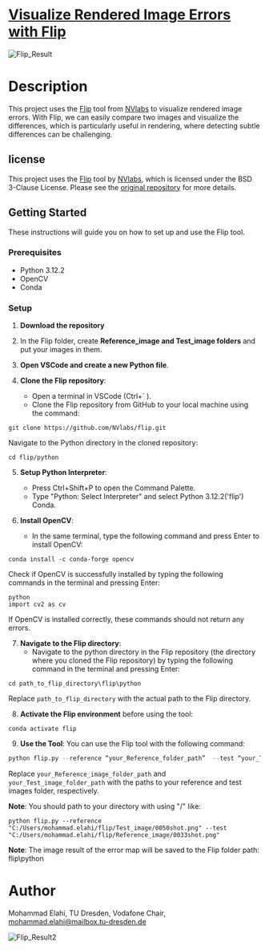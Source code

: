 # [Visualize Rendered Image Errors with Flip](https://github.com/Mohammad-Elahi/Visualize-rendered-image-errors-with-Flip)
![Flip_Result](https://github.com/Mohammad-Elahi/Visualize-rendered-image-errors-with-Flip/assets/93424032/b3b5bbd1-3425-4dca-a1e4-9948c395d313)

# Description
This project uses the [Flip](https://github.com/NVlabs/flip) tool from [NVlabs](https://github.com/NVlabs) to visualize rendered image errors. With Flip, we can easily compare two images and visualize the differences, which is particularly useful in rendering, where detecting subtle differences can be challenging.

## license
This project uses the [Flip](https://github.com/NVlabs/flip) tool by [NVlabs](https://github.com/NVlabs), which is licensed under the BSD 3-Clause License. Please see the [original repository](https://github.com/NVlabs/flip) for more details.

## Getting Started

These instructions will guide you on how to set up and use the Flip tool.

### Prerequisites

- Python 3.12.2 
- OpenCV 
- Conda 

### Setup
1. **Download the repository** 

2. In the Flip folder, create **Reference_image and Test_image folders** and put your images in them.

3. **Open VSCode and create a new Python file**.

4. **Clone the Flip repository**:
    - Open a terminal in VSCode (Ctrl+` ).
    - Clone the Flip repository from GitHub to your local machine using the command: 
```
git clone https://github.com/NVlabs/flip.git
```
Navigate to the Python directory in the cloned repository: 
```
cd flip/python
```
5. **Setup Python Interpreter**:
    - Press Ctrl+Shift+P to open the Command Palette.
    - Type "Python: Select Interpreter" and select Python 3.12.2('flip') Conda.

6. **Install OpenCV**:
    - In the same terminal, type the following command and press Enter to install OpenCV: 
```
conda install -c conda-forge opencv
```
Check if OpenCV is successfully installed by typing the following commands in the terminal and pressing Enter:
```
python 
import cv2 as cv
```
If OpenCV is installed correctly, these commands should not return any errors.

7. **Navigate to the Flip directory**:
    - Navigate to the python directory in the Flip repository (the directory where you cloned the Flip repository) by typing the following command in the terminal and pressing Enter: 
```
cd path_to_flip_directory\flip\python
```
Replace `path_to_flip_directory` with the actual path to the Flip directory.

8. **Activate the Flip environment** before using the tool: 
```
conda activate flip
```
9. **Use the Tool**:
You can use the Flip tool with the following command: 
```python
python flip.py --reference “your_Reference_folder_path”  --test “your_Test_folder_path”
```
Replace `your_Reference_image_folder_path` and `your_Test_image_folder_path` with the paths to your reference and test images folder, respectively.

**Note**: You should path to your directory with using "/" like:
```
python flip.py --reference "C:/Users/mohammad.elahi/flip/Test_image/0050shot.png" --test "C:/Users/mohammad.elahi/flip/Reference_image/0033shot.png"
```
**Note**: The image result of the error map will be saved to the Flip folder path: flip\python


# Author
Mohammad Elahi, TU Dresden, Vodafone Chair, mohammad.elahi@mailbox.tu-dresden.de

![Flip_Result2](https://github.com/Mohammad-Elahi/Visualize-rendered-image-errors-with-Flip/assets/93424032/3090ae56-df57-40a9-95c1-aadba4be7b03)

